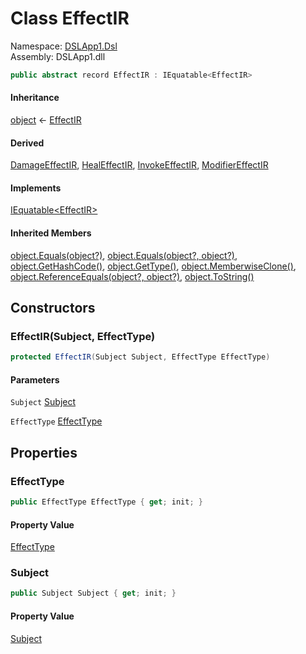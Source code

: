 # <a id="DSLApp1_Dsl_EffectIR"></a> Class EffectIR

Namespace: [DSLApp1.Dsl](DSLApp1.Dsl.md)  
Assembly: DSLApp1.dll  

```csharp
public abstract record EffectIR : IEquatable<EffectIR>
```

#### Inheritance

[object](https://learn.microsoft.com/dotnet/api/system.object) ← 
[EffectIR](DSLApp1.Dsl.EffectIR.md)

#### Derived

[DamageEffectIR](DSLApp1.Dsl.DamageEffectIR.md), 
[HealEffectIR](DSLApp1.Dsl.HealEffectIR.md), 
[InvokeEffectIR](DSLApp1.Dsl.InvokeEffectIR.md), 
[ModifierEffectIR](DSLApp1.Dsl.ModifierEffectIR.md)

#### Implements

[IEquatable<EffectIR\>](https://learn.microsoft.com/dotnet/api/system.iequatable\-1)

#### Inherited Members

[object.Equals\(object?\)](https://learn.microsoft.com/dotnet/api/system.object.equals\#system\-object\-equals\(system\-object\)), 
[object.Equals\(object?, object?\)](https://learn.microsoft.com/dotnet/api/system.object.equals\#system\-object\-equals\(system\-object\-system\-object\)), 
[object.GetHashCode\(\)](https://learn.microsoft.com/dotnet/api/system.object.gethashcode), 
[object.GetType\(\)](https://learn.microsoft.com/dotnet/api/system.object.gettype), 
[object.MemberwiseClone\(\)](https://learn.microsoft.com/dotnet/api/system.object.memberwiseclone), 
[object.ReferenceEquals\(object?, object?\)](https://learn.microsoft.com/dotnet/api/system.object.referenceequals), 
[object.ToString\(\)](https://learn.microsoft.com/dotnet/api/system.object.tostring)

## Constructors

### <a id="DSLApp1_Dsl_EffectIR__ctor_DSLApp1_Dsl_Subject_DSLApp1_Dsl_EffectType_"></a> EffectIR\(Subject, EffectType\)

```csharp
protected EffectIR(Subject Subject, EffectType EffectType)
```

#### Parameters

`Subject` [Subject](DSLApp1.Dsl.Subject.md)

`EffectType` [EffectType](DSLApp1.Dsl.EffectType.md)

## Properties

### <a id="DSLApp1_Dsl_EffectIR_EffectType"></a> EffectType

```csharp
public EffectType EffectType { get; init; }
```

#### Property Value

 [EffectType](DSLApp1.Dsl.EffectType.md)

### <a id="DSLApp1_Dsl_EffectIR_Subject"></a> Subject

```csharp
public Subject Subject { get; init; }
```

#### Property Value

 [Subject](DSLApp1.Dsl.Subject.md)

